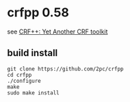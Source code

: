# crfpp 0.58

see  [CRF++: Yet Another CRF toolkit](https://taku910.github.io/crfpp/#source)

## build install

```
git clone https://github.com/2pc/crfpp
cd crfpp
./configure  
make 
sudo make install 
```
